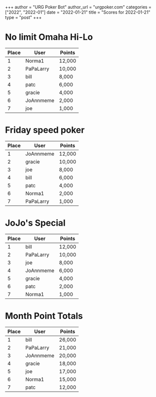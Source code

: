 +++
author = "URG Poker Bot"
author_url = "urgpoker.com"
categories = ["2022", "2022-01"]
date = "2022-01-21"
title = "Scores for 2022-01-21"
type = "post"
+++
# No limit Omaha Hi-Lo

| Place | User | Points |
|-------|------|--------|
| 1 | Norma1 | 12,000 |
| 2 | PaPaLarry | 10,000 |
| 3 | bill | 8,000 |
| 4 | patc | 6,000 |
| 5 | gracie | 4,000 |
| 6 | JoAnnmeme | 2,000 |
| 7 | joe | 1,000 |

# Friday speed poker

| Place | User | Points |
|-------|------|--------|
| 1 | JoAnnmeme | 12,000 |
| 2 | gracie | 10,000 |
| 3 | joe | 8,000 |
| 4 | bill | 6,000 |
| 5 | patc | 4,000 |
| 6 | Norma1 | 2,000 |
| 7 | PaPaLarry | 1,000 |

# JoJo's Special

| Place | User | Points |
|-------|------|--------|
| 1 | bill | 12,000 |
| 2 | PaPaLarry | 10,000 |
| 3 | joe | 8,000 |
| 4 | JoAnnmeme | 6,000 |
| 5 | gracie | 4,000 |
| 6 | patc | 2,000 |
| 7 | Norma1 | 1,000 |

# Month Point Totals

| Place | User | Points |
|-------|------|--------|
| 1 | bill | 26,000 |
| 2 | PaPaLarry | 21,000 |
| 3 | JoAnnmeme | 20,000 |
| 4 | gracie | 18,000 |
| 5 | joe | 17,000 |
| 6 | Norma1 | 15,000 |
| 7 | patc | 12,000 |
